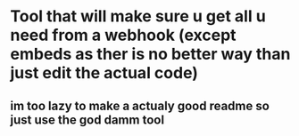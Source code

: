 # Tool that will make sure u get all u need from a webhook (except embeds as ther is no better way than just edit the actual code)
## im too lazy to make a actualy good readme so just use the god damm tool
